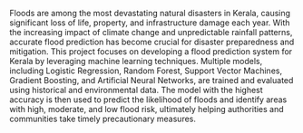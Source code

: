 Floods are among the most devastating natural disasters in Kerala, causing significant loss of life, property, and infrastructure damage each year. With the increasing impact of climate change and unpredictable rainfall patterns, accurate flood prediction has become crucial for disaster preparedness and mitigation. This project focuses on developing a flood prediction system for Kerala by leveraging machine learning techniques. Multiple models, including Logistic Regression, Random Forest, Support Vector Machines, Gradient Boosting, and Artificial Neural Networks, are trained and evaluated using historical and environmental data. The model with the highest accuracy is then used to predict the likelihood of floods and identify areas with high, moderate, and low flood risk, ultimately helping authorities and communities take timely precautionary measures.
